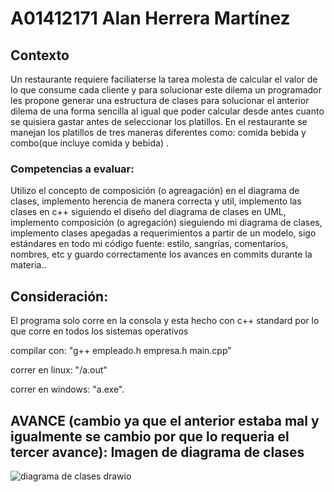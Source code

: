 # A01412171 Alan Herrera Martínez

## Contexto

<p> Un restaurante requiere faciliaterse la tarea molesta de calcular el valor de lo que consume cada cliente y para solucionar este dilema un programador les propone generar una estructura de clases para solucionar el anterior dilema de una forma sencilla al igual que poder calcular desde antes cuanto se quisiera gastar antes de seleccionar los platillos. En el restaurante se manejan los platillos de tres maneras diferentes como: comida bebida y combo(que incluye comida y bebida) .</p>

### Competencias a evaluar: 
<p> Utilizo el concepto de composición (o agreagación) en el diagrama de clases, implemento herencia de manera correcta y util, implemento las clases en c++ siguiendo el diseño del diagrama de clases en UML, implemento composición (o agregación) sieguiendo mi diagrama de clases, implemento clases apegadas a requerimientos a partir de un modelo, sigo estándares en todo mi código fuente: estilo, sangrías, comentarios, nombres, etc y guardo correctamente los avances en commits durante la materia..</p>

## Consideración:
<p> El programa solo corre en la consola y esta hecho con c++ standard por lo que corre en todos los sistemas operativos

compilar con: "g++ empleado.h empresa.h main.cpp"

correr en linux: "/a.out"

correr en windows: "a.exe".</p>

## AVANCE (cambio ya que el anterior estaba mal y igualmente se cambio por que lo requeria el tercer avance): Imagen de diagrama de clases 


![diagrama de clases drawio](https://user-images.githubusercontent.com/111369005/204430981-87183a20-1743-49eb-909d-4fa6eae36146.png)

